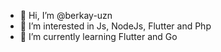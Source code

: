 - 👋 Hi, I’m @berkay-uzn
- 👀 I’m interested in Js, NodeJs, Flutter and Php
- 🌱 I’m currently learning Flutter and Go
